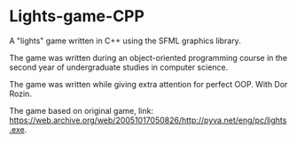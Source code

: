 # Lights-game-CPP

A "lights" game written in C++ using the SFML graphics library.

The game was written during an object-oriented programming course in the second year of undergraduate studies in computer science.

The game was written while giving extra attention for perfect OOP. With Dor Rozin.

The game based on original game, link: https://web.archive.org/web/20051017050826/http://pyva.net/eng/pc/lights.exe.
